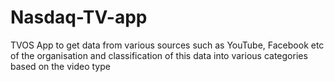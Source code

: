 # Nasdaq-TV-app
TVOS App to get data from various sources such as YouTube, Facebook etc of the organisation and classification of this data into various categories based on the video type
